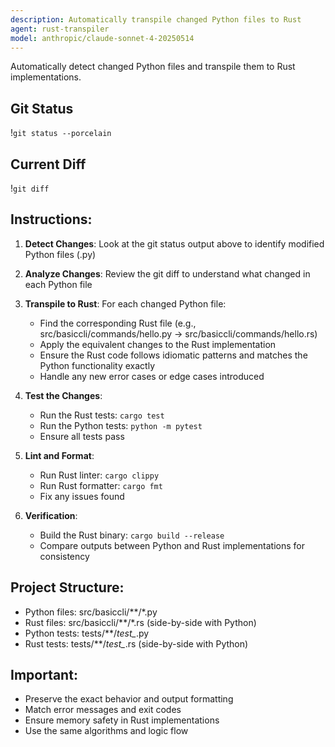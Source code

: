 ```yaml
---
description: Automatically transpile changed Python files to Rust
agent: rust-transpiler
model: anthropic/claude-sonnet-4-20250514
---
```


Automatically detect changed Python files and transpile them to Rust implementations.

## Git Status
!`git status --porcelain`

## Current Diff
!`git diff`

## Instructions:

1. **Detect Changes**: Look at the git status output above to identify modified Python files (.py)
2. **Analyze Changes**: Review the git diff to understand what changed in each Python file
3. **Transpile to Rust**: For each changed Python file:
   - Find the corresponding Rust file (e.g., src/basiccli/commands/hello.py → src/basiccli/commands/hello.rs)
   - Apply the equivalent changes to the Rust implementation
   - Ensure the Rust code follows idiomatic patterns and matches the Python functionality exactly
   - Handle any new error cases or edge cases introduced

4. **Test the Changes**:
   - Run the Rust tests: `cargo test`
   - Run the Python tests: `python -m pytest`
   - Ensure all tests pass

5. **Lint and Format**:
   - Run Rust linter: `cargo clippy`
   - Run Rust formatter: `cargo fmt`
   - Fix any issues found

6. **Verification**:
   - Build the Rust binary: `cargo build --release`
   - Compare outputs between Python and Rust implementations for consistency

## Project Structure:
- Python files: src/basiccli/**/*.py
- Rust files: src/basiccli/**/*.rs (side-by-side with Python)
- Python tests: tests/**/*test_*.py
- Rust tests: tests/**/*test_*.rs (side-by-side with Python)

## Important:
- Preserve the exact behavior and output formatting
- Match error messages and exit codes
- Ensure memory safety in Rust implementations
- Use the same algorithms and logic flow